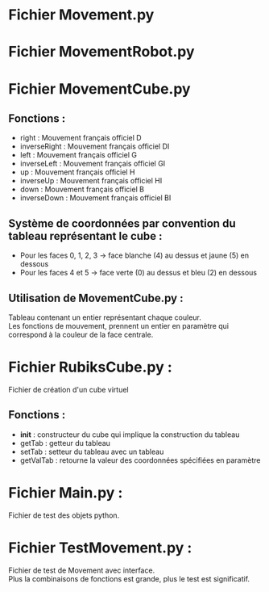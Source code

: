 # Fichier Movement.py


# Fichier MovementRobot.py


# Fichier MovementCube.py
Fonctions :
-

  * right : Mouvement français officiel D
  * inverseRight : Mouvement français officiel DI
  * left : Mouvement français officiel G
  * inverseLeft : Mouvement français officiel GI
  * up : Mouvement français officiel H
  * inverseUp : Mouvement français officiel HI
  * down : Mouvement français officiel B
  * inverseDown : Mouvement français officiel BI

Système de coordonnées par convention du tableau représentant le cube :
-

  * Pour les faces 0, 1, 2, 3 -> face blanche (4) au dessus et jaune (5) en dessous
  * Pour les faces 4 et 5 -> face verte (0) au dessus et bleu (2) en dessous

Utilisation de MovementCube.py :
-

Tableau contenant un entier représentant chaque couleur.  
Les fonctions de mouvement, prennent un entier en paramètre qui correspond à la couleur de la face centrale.  

# Fichier RubiksCube.py :

Fichier de création d'un cube virtuel

Fonctions :
-

  * __init__ : constructeur du cube qui implique la construction du tableau
  * getTab : getteur du tableau
  * setTab : setteur du tableau avec un tableau
  * getValTab : retourne la valeur des coordonnées spécifiées en paramètre

# Fichier Main.py :

Fichier de test des objets python.

# Fichier TestMovement.py :

Fichier de test de Movement avec interface.  
Plus la combinaisons de fonctions est grande, plus le test est significatif.  
